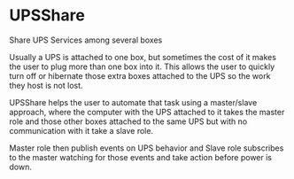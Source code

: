# UPSShare

Share UPS Services among several boxes

Usually a UPS is attached to one box, but sometimes the cost of it makes the user to plug more than one box into it. 
This allows the user to quickly turn off or hibernate those extra boxes attached to the UPS so the work they host is not lost.

UPSShare helps the user to automate that task using a master/slave approach, where the computer with the UPS attached to it takes 
the master role and those other boxes attached to the same UPS but with no communication with it take a slave role.

Master role then publish events on UPS behavior and Slave role subscribes to the master watching for those events and take action before 
power is down.
